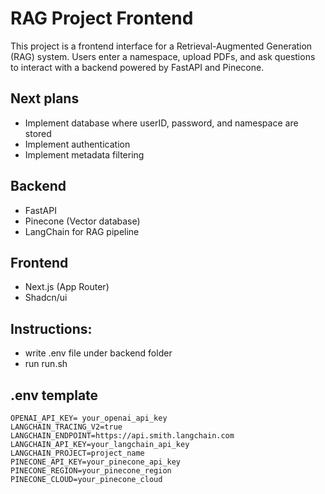 # RAG Project Frontend

This project is a frontend interface for a Retrieval-Augmented Generation (RAG) system. Users enter a namespace, upload PDFs, and ask questions to interact with a backend powered by FastAPI and Pinecone.

## Next plans
- Implement database where userID, password, and namespace are stored
- Implement authentication
- Implement metadata filtering

## Backend
- FastAPI
- Pinecone (Vector database)
- LangChain for RAG pipeline

## Frontend
- Next.js (App Router)
- Shadcn/ui

## Instructions:
- write .env file under backend folder
- run run.sh

## .env template
```env
OPENAI_API_KEY= your_openai_api_key
LANGCHAIN_TRACING_V2=true
LANGCHAIN_ENDPOINT=https://api.smith.langchain.com
LANGCHAIN_API_KEY=your_langchain_api_key
LANGCHAIN_PROJECT=project_name
PINECONE_API_KEY=your_pinecone_api_key
PINECONE_REGION=your_pinecone_region
PINECONE_CLOUD=your_pinecone_cloud
```